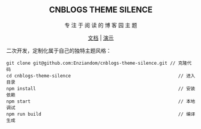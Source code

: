 <div align="center">
  <h2 align="center">
    CNBLOGS THEME SILENCE
  </h2>
  <p align="center">
    专 注 于 阅 读 的 博 客 园 主 题
  </p>

[文档](https://www.cnblogs.com/Enziandom/p/16329011.html) | [演示](https://www.cnblogs.com/shiramashiro)

</div>

二次开发，定制化属于自己的独特主题风格：

```
git clone git@github.com:Enziandom/cnblogs-theme-silence.git // 克隆代码
cd cnblogs-theme-silence                                        // 进入目录
npm install                                                     // 安装依赖
npm start                                                       // 本地调试
npm run build                                                   // 编译生成
```
